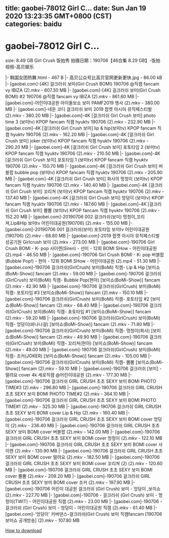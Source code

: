 
title: gaobei-78012 Girl C…
date: Sun Jan 19 2020 13:23:35 GMT+0800 (CST)    
categories: baidu
---

# gaobei-78012 Girl C…
size: 8.49 GB
 Girl Crush 饭拍秀 拍摄日期：190706【46合集 8.29 GB】-饭拍视频-高贝娱乐
 
|- 韩国女团热舞.html - 467 B
|- 高贝公众号比高贝官网更新更快.jpg - 86.00 kB
|- [gaobei.com]-[4K] 걸크러쉬 보미(Girl Crush BOMI) 190706 @직캠 fancam vy IBIZA (2).mkv - 607.30 MB
|- [gaobei.com]-[4K] 걸크러쉬 보미(Girl Crush BOMI) #2 190706 @직캠 fancam vy IBIZA (2).mkv - 861.60 MB
|- [gaobei.com]-어린이대공원 아이돌보쇼 보미 PAMF2019 행사 (2).mkv - 380.00 MB
|- [gaobei.com]-네온 코디 걸크러쉬 보미 2019 팝켓 아시아 뮤직페스티벌 (2).mkv - 380.20 MB
|- [gaobei.com]-4K [걸크러쉬 Girl Crush 보미] photo time 3 (보미tv) KPOP fancam 직캠 hyuktv 190706 (2).mkv - 232.90 MB
|- [gaobei.com]-4K [걸크러쉬 Girl Crush 보미] lip & hip(보미tv) KPOP fancam 직캠 hyuktv 190706 (2).mkv - 162.20 MB
|- [gaobei.com]-4K [걸크러쉬 Girl Crush 보미] joker (보미tv) KPOP fancam 직캠 hyuktv 190706 (2).mkv - 290.20 MB
|- [gaobei.com]-4K [걸크러쉬 Girl Crush 보미] 포토타임 2 (보미tv) KPOP fancam 직캠 hyuktv 190706 (2).mkv - 210.50 MB
|- [gaobei.com]-4K [걸크러쉬 Girl Crush 보미] 포토타임 1 (보미tv) KPOP fancam 직캠 hyuktv 190706 (2).mkv - 150.70 MB
|- [gaobei.com]-4K [걸크러쉬 Girl Crush 보미] 버블팝 bubble pop (보미tv) KPOP fancam 직캠 hyuktv 190706 (2).mkv - 205.90 MB
|- [gaobei.com]-4K [걸크러쉬 Girl Crush 보미] 화사의 멍청이 (보미tv) KPOP fancam 직캠 hyuktv 190706 (2).mkv - 140.40 MB
|- [gaobei.com]-4K [걸크러쉬 Girl Crush 보미] 꼬리쳐 (보미tv) KPOP fancam 직캠 hyuktv 190706 (2).mkv - 137.40 MB
|- [gaobei.com]-4K [걸크러쉬 Girl Crush 보미] 엉덩이 (보미tv) KPOP fancam 직캠 hyuktv 190706 (2).mkv - 187.60 MB
|- [gaobei.com]-4K [걸크러쉬 Girl Crush 보미] 뿜뿜 (보미tv) KPOP fancam 직캠 hyuktv 190706 (2).mkv - 152.20 MB
|- [gaobei.com]-20190706 002 걸크러쉬(보미) 멍청이,꼬리쳐,Lip&Hip 보미tv 어린이대공원(190706) (2).mkv - 155.00 MB
|- [gaobei.com]-20190706 001 걸크러쉬(보미) 포토타임 보미tv 어린이대공원(190706) (2).mkv - 68.80 MB
|- [gaobei.com]-2019 팝켓 아시아 뮤직페스티벌 성공기원 Girlcrush 보미 (2).mkv - 273.00 MB
|- [gaobei.com]-190706 Girl Crush BOMI - K- pop 사이렌(Siren) - 선미 - 12회 BOMI SHow - 어린이대공원 (2).mp4 - 46.50 MB
|- [gaobei.com]-190706 Girl Crush BOMI - K- pop 버블팝(Bubble Pop!) - 현아 - 12회 BOMI SHow - 어린이대공원 (2).mp4 - 51.30 MB
|- [gaobei.com]-190706 걸크러쉬(GirlCrush) 보미(BoMi) 직캠- Lip & Hip [보미쇼(BoMi-Show)] fancam (2).mkv - 59.00 MB
|- [gaobei.com]-190706 걸크러쉬(GirlCrush) 보미(BoMi) 직캠- Bubble Pop(현아) [보미쇼(BoMi-Show)] fancam (2).mkv - 42.90 MB
|- [gaobei.com]-190706 걸크러쉬(GirlCrush) 보미(BoMi) 직캠- 포토타임 #3 [보미쇼(BoMi-Show)] fancam (2).mkv - 150.10 MB
|- [gaobei.com]-190706 걸크러쉬(GirlCrush) 보미(BoMi) 직캠- 포토타임 #2 [보미쇼(BoMi-Show)] fancam (2).mkv - 68.40 MB
|- [gaobei.com]-190706 걸크러쉬(GirlCrush) 보미(BoMi) 직캠- 포토타임 #1 [보미쇼(BoMi-Show)] fancam (2).mkv - 59.20 MB
|- [gaobei.com]-190706 걸크러쉬(GirlCrush) 보미(BoMi) 직캠- 엉덩이(바나나걸) [보미쇼(BoMi-Show)] fancam (2).mkv - 71.80 MB
|- [gaobei.com]-190706 걸크러쉬(GirlCrush) 보미(BoMi) 직캠- 멍청이(화사) [보미쇼(BoMi-Show)] fancam (2).mkv - 49.90 MB
|- [gaobei.com]-190706 걸크러쉬(GirlCrush) 보미(BoMi) 직캠- 꼬리쳐(현아) [보미쇼(BoMi-Show)] fancam (2).mkv - 49.00 MB
|- [gaobei.com]-190706 걸크러쉬(GirlCrush) 보미(BoMi) 직캠- 조커(JOKER) [보미쇼(BoMi-Show)] fancam (2).mkv - 105.00 MB
|- [gaobei.com]-190706 걸크러쉬(GirlCrush) 보미(BoMi) 직캠- 뿜뿜 [보미쇼(BoMi-Show)] fancam (2).mkv - 59.10 MB
|- [gaobei.com]-190706 걸크러쉬 [보미] - 떨려요 cover 4k 세로직캠 @어린이대공원 (2).mkv - 177.30 MB
|- [gaobei.com]-190706 걸크러쉬 GIRL CRUSH 초초 SEXY 보미 BOMI PHOTO TIME#3 (2).mkv - 296.80 MB
|- [gaobei.com]-190706 걸크러쉬 GIRL CRUSH 초초 SEXY 보미 BOMI PHOTO TIME#2 (2).mkv - 364.10 MB
|- [gaobei.com]-190706 걸크러쉬 GIRL CRUSH 초초 SEXY 보미 BOMI PHOTO TIME#1 (2).mkv - 325.30 MB
|- [gaobei.com]-190706 걸크러쉬 GIRL CRUSH 초초 SEXY 보미 BOMI cover Lip & Hip (2).mkv - 160.40 MB
|- [gaobei.com]-190706 걸크러쉬 GIRL CRUSH 초초 SEXY 보미 BOMI cover 엉덩이 (2).mkv - 236.40 MB
|- [gaobei.com]-190706 걸크러쉬 GIRL CRUSH 초초 SEXY 보미 BOMI cover 버블팝 (2).mkv - 142.00 MB
|- [gaobei.com]-190706 걸크러쉬 GIRL CRUSH 초초 SEXY 보미 BOMI cover 멍청이 (2).mkv - 122.10 MB
|- [gaobei.com]-190706 걸크러쉬 GIRL CRUSH 초초 SEXY 보미 BOMI cover 사이렌 (2).mkv - 130.90 MB
|- [gaobei.com]-190706 걸크러쉬 GIRL CRUSH 초초 SEXY 보미 BOMI cover 떨려요 (2).mkv - 182.50 MB
|- [gaobei.com]-190706 걸크러쉬 GIRL CRUSH 초초 SEXY 보미 BOMI cover 꼬리쳐 (2) (2).mkv - 120.60 MB
|- [gaobei.com]-190706 걸크러쉬 GIRL CRUSH 초초 SEXY 보미 BOMI cover 뿜뿜 (2).mkv - 209.20 MB
|- [gaobei.com]-190706 걸크러쉬 GIRL CRUSH 초초 SEXY 보미 BOMI cover 조커 (2).mkv - 197.90 MB
|- [gaobei.com]-190706 어린이 대공원 걸크러쉬 (Girl Crush) 보미 - 엉덩이 ,보미쇼 (2).mkv - 227.70 MB
|- [gaobei.com]-190706 - 걸크러쉬 (Girl Crush) 보미 - 멍청이(TWIT) - 어린이대공원 직캠 (2).mkv - 23.00 MB
|- [gaobei.com]-190706 - 걸크러쉬 (Girl Crush) 보미 - 엉덩이 - 어린이대공원 직캠 (2).mkv - 61.40 MB
|- [gaobei.com]-'엉덩이' 커버댄스-걸크러쉬(Girl Crush) 보미 직캠fancam [190706 보미쇼 공개방송] (2).mkv - 107.80 MB

[How to download](https://bpcam.bemobtrk.com/go/2ceec3aa-1ca2-46d6-b9ff-aaa5c184517c?jno=13)